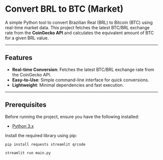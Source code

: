 # Convert BRL to BTC (Market)

A simple Python tool to convert Brazilian Real (BRL) to Bitcoin (BTC) using real-time market data. This project fetches the latest BTC/BRL exchange rate from the **CoinGecko API** and calculates the equivalent amount of BTC for a given BRL value.

---

## Features

- **Real-time Conversion**: Fetches the latest BTC/BRL exchange rate from the CoinGecko API.
- **Easy-to-Use**: Simple command-line interface for quick conversions.
- **Lightweight**: Minimal dependencies and fast execution.

---

## Prerequisites

Before running the project, ensure you have the following installed:

- [Python 3.x](https://www.python.org/downloads/)

Install the required library using pip:

```bash
pip install requests streamlit qrcode

streamlit run main.py
```